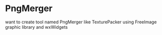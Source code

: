 PngMerger
=========

want to create tool named PngMerger like TexturePacker using FreeImage graphic library and wxWidgets
